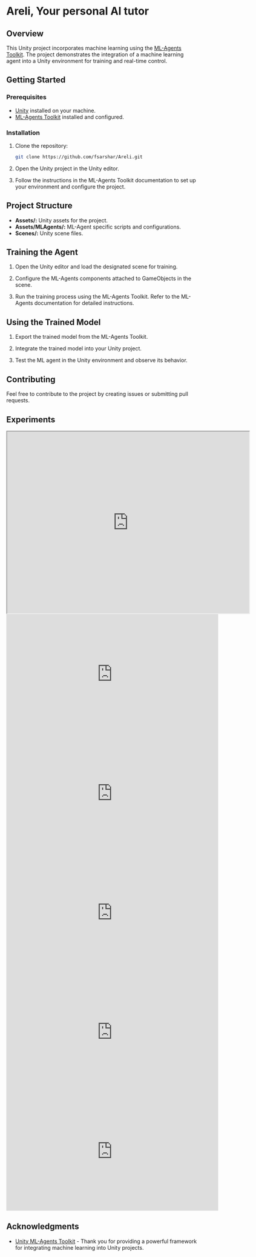 
# Areli, Your personal AI tutor

## Overview

This Unity project incorporates machine learning using the [ML-Agents Toolkit](https://github.com/Unity-Technologies/ml-agents). The project demonstrates the integration of a machine learning agent into a Unity environment for training and real-time control.

## Getting Started

### Prerequisites

- [Unity](https://unity.com/) installed on your machine.
- [ML-Agents Toolkit](https://github.com/Unity-Technologies/ml-agents) installed and configured.

### Installation

1. Clone the repository:

   ```bash
   git clone https://github.com/fsarshar/Areli.git
   ```

2. Open the Unity project in the Unity editor.

3. Follow the instructions in the ML-Agents Toolkit documentation to set up your environment and configure the project.

## Project Structure

- **Assets/:** Unity assets for the project.
- **Assets/MLAgents/:** ML-Agent specific scripts and configurations.
- **Scenes/:** Unity scene files.

## Training the Agent

1. Open the Unity editor and load the designated scene for training.

2. Configure the ML-Agents components attached to GameObjects in the scene.

3. Run the training process using the ML-Agents Toolkit. Refer to the ML-Agents documentation for detailed instructions.

## Using the Trained Model

1. Export the trained model from the ML-Agents Toolkit.

2. Integrate the trained model into your Unity project.

3. Test the ML agent in the Unity environment and observe its behavior.

## Contributing

Feel free to contribute to the project by creating issues or submitting pull requests.


## Experiments
<iframe src="https://drive.google.com/file/d/183uyAXkEJtvfq9wvYgP9Jz7KcFfYlC51/preview" width="640" height="480"></iframe>
<iframe width="560" height="315" src="https://www.youtube.com/embed/VIDEO_ID" frameborder="0" allowfullscreen></iframe>
<iframe width="560" height="315" src="https://www.youtube.com/embed/VIDEO_ID" frameborder="0" allowfullscreen></iframe>
<iframe width="560" height="315" src="https://www.youtube.com/embed/VIDEO_ID" frameborder="0" allowfullscreen></iframe>
<iframe width="560" height="315" src="https://www.youtube.com/embed/VIDEO_ID" frameborder="0" allowfullscreen></iframe>
<iframe width="560" height="315" src="https://www.youtube.com/embed/VIDEO_ID" frameborder="0" allowfullscreen></iframe>


## Acknowledgments

- [Unity ML-Agents Toolkit](https://github.com/Unity-Technologies/ml-agents) - Thank you for providing a powerful framework for integrating machine learning into Unity projects.
